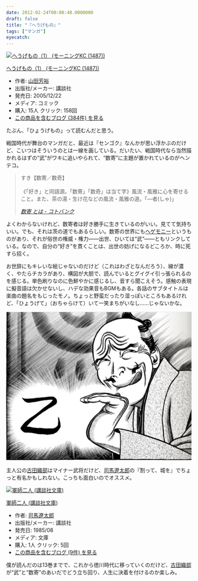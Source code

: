```yaml
---
date: 2012-02-24T00:08:48.0000000
draft: false
title: "『へうげもの』"
tags: ["マンガ"]
eyecatch: 
---
```

<p><div class="hatena-asin-detail"><a href="http://www.amazon.co.jp/exec/obidos/ASIN/4063724875/bestylesnet-22/"><img src="http://ecx.images-amazon.com/images/I/517T4BQ6EEL._SL160_.jpg" class="hatena-asin-detail-image" alt="へうげもの（1） (モーニングKC (1487))" title="へうげもの（1） (モーニングKC (1487))"></a><div class="hatena-asin-detail-info"><p class="hatena-asin-detail-title"><a href="http://www.amazon.co.jp/exec/obidos/ASIN/4063724875/bestylesnet-22/">へうげもの（1） (モーニングKC (1487))</a></p><ul><li><span class="hatena-asin-detail-label">作者:</span> <a class="keyword" href="http://d.hatena.ne.jp/keyword/%BB%B3%C5%C4%CB%A7%CD%B5">山田芳裕</a></li><li><span class="hatena-asin-detail-label">出版社/メーカー:</span> 講談社</li><li><span class="hatena-asin-detail-label">発売日:</span> 2005/12/22</li><li><span class="hatena-asin-detail-label">メディア:</span> コミック</li><li><span class="hatena-asin-detail-label">購入</span>: 15人 <span class="hatena-asin-detail-label">クリック</span>: 158回</li><li><a href="http://d.hatena.ne.jp/asin/4063724875/bestylesnet-22" target="_blank">この商品を含むブログ (384件) を見る</a></li></ul></div><div class="hatena-asin-detail-foot"></div></div></p><p>たぶん、「ひょうげもの」って読むんだと思う。</p><p>戦国時代が舞台のマンガだと、最近は『センゴク』なんかが思い浮かぶのだけど、こいつはそういうのとは一線を画している。だいたい、戦国時代なら当然描かれるはずの“武”がワキに追いやられて、“数寄”に主題が置かれているのがヘンテコ。</p>

<blockquote cite="http://kotobank.jp/word/%E6%95%B0%E5%AF%84">
<p>すき【数寄／数奇】	<br />
<br />
《「好き」と同語源。「数寄」「数奇」は当て字》風流・風雅に心を寄せること。また、茶の湯・生け花などの風流・風雅の道。「―者(しゃ)」</p>

<cite><a href="http://kotobank.jp/word/%E6%95%B0%E5%AF%84">&#x6570;&#x5BC4; &#x3068;&#x306F; - &#x30B3;&#x30C8;&#x30D0;&#x30F3;&#x30AF; </a></cite>
</blockquote>
<p>よくわからないけれど、数寄者は好き勝手に生きているのがいい。見てて気持ちいい。でも、それは茨の道でもあるらしい。数寄の世界にも<a class="keyword" href="http://d.hatena.ne.jp/keyword/%A5%D8%A5%B2%A5%E2%A5%CB%A1%BC">ヘゲモニー</a>というものがあり、それが俗世の権威・権力――出世、ひいては“武”――ともリンクしている。なので、自分の“好き”を貫くことは、出世の妨げになるどころか、時に死すら招く。</p><p>お世辞にもキレいな絵じゃないのだけど（これはわざとなんだろう）、線が濃く、やたらチカラがあり、構図が大胆で、読んでいるとグイグイ引っ張られるのを感じる。単色刷りなのに色鮮やかに感じるし、音すら聞こえそう。感触の表現に擬音語は欠かせないし、ハデな効果音もBGMもある。各話のサブタイトルは楽曲の題名をもじったモノ。ちょっと野蛮だったり湿っぽいところもあるけれど、「ひょうげて」（おちゃらけて）いて一笑まちがいなし……じゃないかな。</p><p><img src="20120224000455.png" alt="f:id:daruyanagi:20120224000455p:plain" title="f:id:daruyanagi:20120224000455p:plain" class="hatena-fotolife"></p><p>主人公の<a class="keyword" href="http://d.hatena.ne.jp/keyword/%B8%C5%C5%C4%BF%A5%C9%F4">古田織部</a>はマイナー武将だけど、<a class="keyword" href="http://d.hatena.ne.jp/keyword/%BB%CA%C7%CF%CE%CB%C2%C0%CF%BA">司馬遼太郎</a>の『割って、城を』でちょっと有名かもしれない。こっちも面白いのでオススメ。</p><p><div class="hatena-asin-detail"><a href="http://www.amazon.co.jp/exec/obidos/ASIN/4061835696/bestylesnet-22/"><img src="http://ecx.images-amazon.com/images/I/218RD79PRBL._SL160_.jpg" class="hatena-asin-detail-image" alt="軍師二人 (講談社文庫)" title="軍師二人 (講談社文庫)"></a><div class="hatena-asin-detail-info"><p class="hatena-asin-detail-title"><a href="http://www.amazon.co.jp/exec/obidos/ASIN/4061835696/bestylesnet-22/">軍師二人 (講談社文庫)</a></p><ul><li><span class="hatena-asin-detail-label">作者:</span> <a class="keyword" href="http://d.hatena.ne.jp/keyword/%BB%CA%C7%CF%CE%CB%C2%C0%CF%BA">司馬遼太郎</a></li><li><span class="hatena-asin-detail-label">出版社/メーカー:</span> 講談社</li><li><span class="hatena-asin-detail-label">発売日:</span> 1985/08</li><li><span class="hatena-asin-detail-label">メディア:</span> 文庫</li><li><span class="hatena-asin-detail-label">購入</span>: 1人 <span class="hatena-asin-detail-label">クリック</span>: 5回</li><li><a href="http://d.hatena.ne.jp/asin/4061835696/bestylesnet-22" target="_blank">この商品を含むブログ (9件) を見る</a></li></ul></div><div class="hatena-asin-detail-foot"></div></div></p><p>僕が読んだのは13巻までで、これから徳川時代に移っていくのだけど、<a class="keyword" href="http://d.hatena.ne.jp/keyword/%B8%C5%C5%C4%BF%A5%C9%F4">古田織部</a>が“武”と“数寄”のあいだでどう立ち回り、人生に決着を付けるのか楽しみ。</p>
